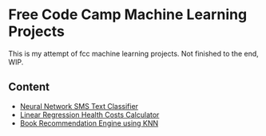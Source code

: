 # Free Code Camp Machine Learning Projects

This is my attempt of fcc machine learning projects. Not finished to the end, WIP.

## Content

* [Neural Network SMS Text Classifier](./sms-text/README.md)
* [Linear Regression Health Costs Calculator](./linear-regression/README.md)
* [Book Recommendation Engine using KNN](./book-recommendation/README.md)
